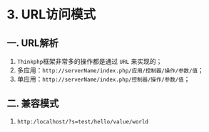 # 3. URL访问模式

## 一. URL解析

1. `Thinkphp`框架非常多的操作都是通过 `URL` 来实现的；
2. 多应用：`http://serverName/index.php/应用/控制器/操作/参数/值`；
3. 单应用：`http://serverName/index.php/控制器/操作/参数/值`；


## 二. 兼容模式

1. `http:/localhost/?s=test/hello/value/world`